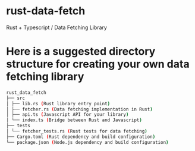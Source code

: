# rust-data-fetch

Rust + Typescript / Data Fetching Library

# Here is a suggested directory structure for creating your own data fetching library

```sh
rust_data_fetch
├── src
│ ├── lib.rs (Rust library entry point)
│ ├── fetcher.rs (Data fetching implementation in Rust)
│ ├── api.ts (Javascript API for your library)
│ └── index.ts (Bridge between Rust and Javascript)
├── tests
│ └── fetcher_tests.rs (Rust tests for data fetching)
├── Cargo.toml (Rust dependency and build configuration)
└── package.json (Node.js dependency and build configuration)
```

